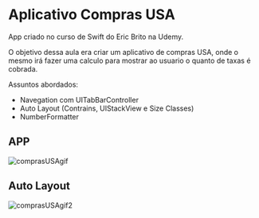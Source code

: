 
<h1>Aplicativo Compras USA</h1>
  
App criado no curso de Swift do Eric Brito na Udemy.

O objetivo dessa aula era criar um aplicativo de compras USA, onde o mesmo irá fazer uma calculo para mostrar ao usuario o quanto de taxas é cobrada.

Assuntos abordados:
* Navegation com UITabBarController
* Auto Layout (Contrains, UIStackView e Size Classes)
* NumberFormatter

<h2>APP</h2>

![comprasUSAgif](https://user-images.githubusercontent.com/88335633/132999015-5c01f507-e928-4f54-8cfa-ef3536f7c316.gif)

<h2>Auto Layout</h2> 
  
  ![comprasUSAgif2](https://user-images.githubusercontent.com/88335633/132999081-1e77ee72-c0a3-4105-8d64-999d0dbf78e6.gif)


